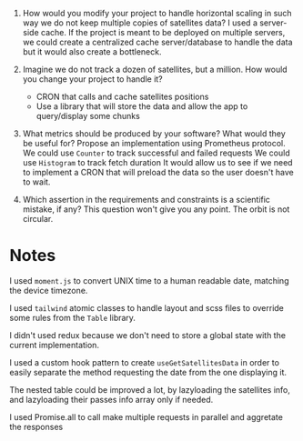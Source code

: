 1. How would you modify your project to handle horizontal scaling in such way we do not keep multiple copies of satellites data?
   I used a server-side cache.
   If the project is meant to be deployed on multiple servers, we could create a centralized cache server/database to handle the data but it would also create a bottleneck.
2. Imagine we do not track a dozen of satellites, but a million. How would you change your project to handle it?

   - CRON that calls and cache satellites positions
   - Use a library that will store the data and allow the app to query/display some chunks

3. What metrics should be produced by your software? What would they be useful for? Propose an implementation using Prometheus protocol.
   We could use `Counter` to track successful and failed requests
   We could use `Histogram` to track fetch duration
   It would allow us to see if we need to implement a CRON that will preload the data so the user doesn't have to wait.
4. Which assertion in the requirements and constraints is a scientific mistake, if any? This question won't give you any point.
   The orbit is not circular.

# Notes

I used `moment.js` to convert UNIX time to a human readable date, matching the device timezone.

I used `tailwind` atomic classes to handle layout and scss files to override some rules from the `Table` library.

I didn't used redux because we don't need to store a global state with the current implementation.

I used a custom hook pattern to create `useGetSatellitesData` in order to easily separate the method requesting the date from the one displaying it.

The nested table could be improved a lot, by lazyloading the satellites info, and lazyloading their passes info array only if needed.

I used Promise.all to call make multiple requests in parallel and aggretate the responses
